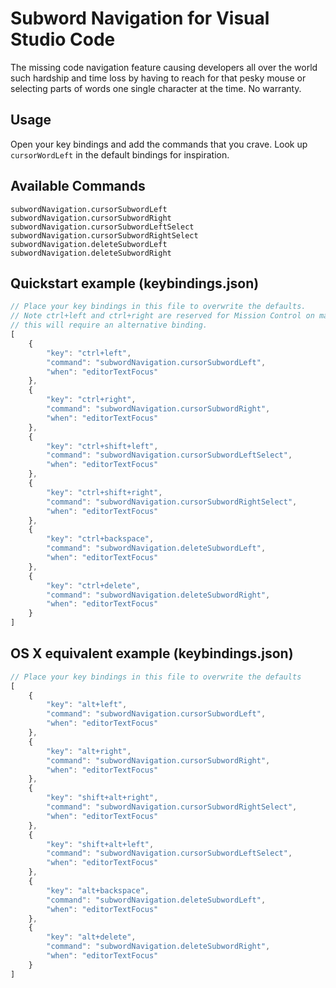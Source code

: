 # Subword Navigation for Visual Studio Code
The missing code navigation feature causing developers all over the world such hardship and time loss by having to reach for that pesky mouse or selecting parts of words one single character at the time. No warranty.

## Usage
Open your key bindings and add the commands that you crave. Look up `cursorWordLeft` in the default bindings for inspiration.

## Available Commands
```
subwordNavigation.cursorSubwordLeft
subwordNavigation.cursorSubwordRight
subwordNavigation.cursorSubwordLeftSelect
subwordNavigation.cursorSubwordRightSelect
subwordNavigation.deleteSubwordLeft
subwordNavigation.deleteSubwordRight
```

## Quickstart example (keybindings.json)
```js
// Place your key bindings in this file to overwrite the defaults.
// Note ctrl+left and ctrl+right are reserved for Mission Control on macOS, so
// this will require an alternative binding.
[
    {
        "key": "ctrl+left",
        "command": "subwordNavigation.cursorSubwordLeft",
        "when": "editorTextFocus"
    },
    {
        "key": "ctrl+right",
        "command": "subwordNavigation.cursorSubwordRight",
        "when": "editorTextFocus"
    },
    {
        "key": "ctrl+shift+left",
        "command": "subwordNavigation.cursorSubwordLeftSelect",
        "when": "editorTextFocus"
    },
    {
        "key": "ctrl+shift+right",
        "command": "subwordNavigation.cursorSubwordRightSelect",
        "when": "editorTextFocus"
    },
    {
        "key": "ctrl+backspace",
        "command": "subwordNavigation.deleteSubwordLeft",
        "when": "editorTextFocus"
    },
    {
        "key": "ctrl+delete",
        "command": "subwordNavigation.deleteSubwordRight",
        "when": "editorTextFocus"
    }
]
```

## OS X equivalent example (keybindings.json)
```js
// Place your key bindings in this file to overwrite the defaults
[
    {
        "key": "alt+left",
        "command": "subwordNavigation.cursorSubwordLeft",
        "when": "editorTextFocus"
    },
    {
        "key": "alt+right",
        "command": "subwordNavigation.cursorSubwordRight",
        "when": "editorTextFocus"
    },
    {
        "key": "shift+alt+right",
        "command": "subwordNavigation.cursorSubwordRightSelect",
        "when": "editorTextFocus"
    },
    {
        "key": "shift+alt+left",
        "command": "subwordNavigation.cursorSubwordLeftSelect",
        "when": "editorTextFocus"
    },
    {
        "key": "alt+backspace",
        "command": "subwordNavigation.deleteSubwordLeft",
        "when": "editorTextFocus"
    },
    {
        "key": "alt+delete",
        "command": "subwordNavigation.deleteSubwordRight",
        "when": "editorTextFocus"
    }
]
```
